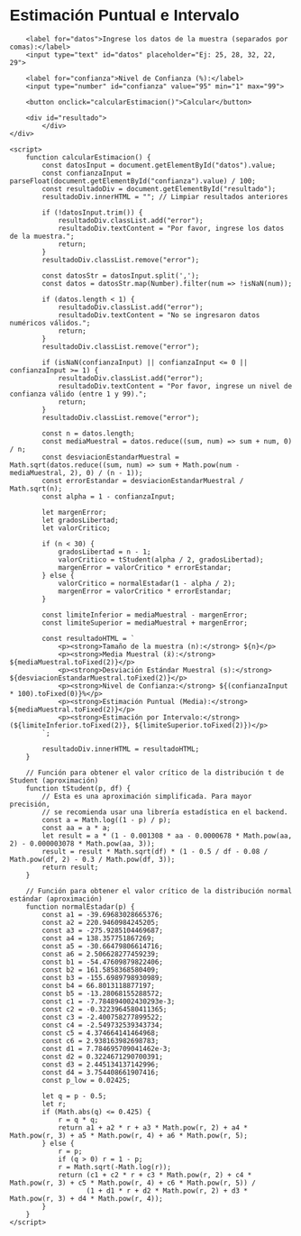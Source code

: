 
<!DOCTYPE html>
<html lang="es">
<head>
    <meta charset="UTF-8">
    <meta name="viewport" content="width=device-width, initial-scale=1.0">
    <title>Estimación Puntual e Intervalo</title>
    <style>
        body {
            font-family: sans-serif;
            margin: 20px;
        }
        .container {
            max-width: 600px;
            margin: 0 auto;
        }
        label {
            display: block;
            margin-bottom: 5px;
        }
        input[type="text"], input[type="number"] {
            width: 100%;
            padding: 8px;
            margin-bottom: 10px;
            border: 1px solid #ccc;
            box-sizing: border-box;
        }
        button {
            padding: 10px 15px;
            background-color: #007bff;
            color: white;
            border: none;
            cursor: pointer;
        }
        #resultado {
            margin-top: 20px;
            padding: 15px;
            border: 1px solid #ddd;
            background-color: #f9f9f9;
        }
        .error {
            color: red;
        }
    </style>
</head>
<body>
    <div class="container">
        <h1>Estimación Puntual e Intervalo</h1>

        <label for="datos">Ingrese los datos de la muestra (separados por comas):</label>
        <input type="text" id="datos" placeholder="Ej: 25, 28, 32, 22, 29">

        <label for="confianza">Nivel de Confianza (%):</label>
        <input type="number" id="confianza" value="95" min="1" max="99">

        <button onclick="calcularEstimacion()">Calcular</button>

        <div id="resultado">
            </div>
    </div>

    <script>
        function calcularEstimacion() {
            const datosInput = document.getElementById("datos").value;
            const confianzaInput = parseFloat(document.getElementById("confianza").value) / 100;
            const resultadoDiv = document.getElementById("resultado");
            resultadoDiv.innerHTML = ""; // Limpiar resultados anteriores

            if (!datosInput.trim()) {
                resultadoDiv.classList.add("error");
                resultadoDiv.textContent = "Por favor, ingrese los datos de la muestra.";
                return;
            }
            resultadoDiv.classList.remove("error");

            const datosStr = datosInput.split(',');
            const datos = datosStr.map(Number).filter(num => !isNaN(num));

            if (datos.length < 1) {
                resultadoDiv.classList.add("error");
                resultadoDiv.textContent = "No se ingresaron datos numéricos válidos.";
                return;
            }
            resultadoDiv.classList.remove("error");

            if (isNaN(confianzaInput) || confianzaInput <= 0 || confianzaInput >= 1) {
                resultadoDiv.classList.add("error");
                resultadoDiv.textContent = "Por favor, ingrese un nivel de confianza válido (entre 1 y 99).";
                return;
            }
            resultadoDiv.classList.remove("error");

            const n = datos.length;
            const mediaMuestral = datos.reduce((sum, num) => sum + num, 0) / n;
            const desviacionEstandarMuestral = Math.sqrt(datos.reduce((sum, num) => sum + Math.pow(num - mediaMuestral, 2), 0) / (n - 1));
            const errorEstandar = desviacionEstandarMuestral / Math.sqrt(n);
            const alpha = 1 - confianzaInput;

            let margenError;
            let gradosLibertad;
            let valorCritico;

            if (n < 30) {
                gradosLibertad = n - 1;
                valorCritico = tStudent(alpha / 2, gradosLibertad);
                margenError = valorCritico * errorEstandar;
            } else {
                valorCritico = normalEstadar(1 - alpha / 2);
                margenError = valorCritico * errorEstandar;
            }

            const limiteInferior = mediaMuestral - margenError;
            const limiteSuperior = mediaMuestral + margenError;

            const resultadoHTML = `
                <p><strong>Tamaño de la muestra (n):</strong> ${n}</p>
                <p><strong>Media Muestral (x̄):</strong> ${mediaMuestral.toFixed(2)}</p>
                <p><strong>Desviación Estándar Muestral (s):</strong> ${desviacionEstandarMuestral.toFixed(2)}</p>
                <p><strong>Nivel de Confianza:</strong> ${(confianzaInput * 100).toFixed(0)}%</p>
                <p><strong>Estimación Puntual (Media):</strong> ${mediaMuestral.toFixed(2)}</p>
                <p><strong>Estimación por Intervalo:</strong> (${limiteInferior.toFixed(2)}, ${limiteSuperior.toFixed(2)})</p>
            `;

            resultadoDiv.innerHTML = resultadoHTML;
        }

        // Función para obtener el valor crítico de la distribución t de Student (aproximación)
        function tStudent(p, df) {
            // Esta es una aproximación simplificada. Para mayor precisión,
            // se recomienda usar una librería estadística en el backend.
            const a = Math.log((1 - p) / p);
            const aa = a * a;
            let result = a * (1 - 0.001308 * aa - 0.0000678 * Math.pow(aa, 2) - 0.000003078 * Math.pow(aa, 3));
            result = result * Math.sqrt(df) * (1 - 0.5 / df - 0.08 / Math.pow(df, 2) - 0.3 / Math.pow(df, 3));
            return result;
        }

        // Función para obtener el valor crítico de la distribución normal estándar (aproximación)
        function normalEstadar(p) {
            const a1 = -39.69683028665376;
            const a2 = 220.9460984245205;
            const a3 = -275.9285104469687;
            const a4 = 138.357751867269;
            const a5 = -30.66479806614716;
            const a6 = 2.506628277459239;
            const b1 = -54.47609879822406;
            const b2 = 161.5858368580409;
            const b3 = -155.6989798930989;
            const b4 = 66.8013118877197;
            const b5 = -13.28068155288572;
            const c1 = -7.784894002430293e-3;
            const c2 = -0.3223964580411365;
            const c3 = -2.400758277899522;
            const c4 = -2.549732539343734;
            const c5 = 4.374664141464968;
            const c6 = 2.938163982698783;
            const d1 = 7.784695709041462e-3;
            const d2 = 0.3224671290700391;
            const d3 = 2.445134137142996;
            const d4 = 3.754408661907416;
            const p_low = 0.02425;

            let q = p - 0.5;
            let r;
            if (Math.abs(q) <= 0.425) {
                r = q * q;
                return a1 + a2 * r + a3 * Math.pow(r, 2) + a4 * Math.pow(r, 3) + a5 * Math.pow(r, 4) + a6 * Math.pow(r, 5);
            } else {
                r = p;
                if (q > 0) r = 1 - p;
                r = Math.sqrt(-Math.log(r));
                return (c1 + c2 * r + c3 * Math.pow(r, 2) + c4 * Math.pow(r, 3) + c5 * Math.pow(r, 4) + c6 * Math.pow(r, 5)) /
                       (1 + d1 * r + d2 * Math.pow(r, 2) + d3 * Math.pow(r, 3) + d4 * Math.pow(r, 4));
            }
        }
    </script>
</body>
</html>
